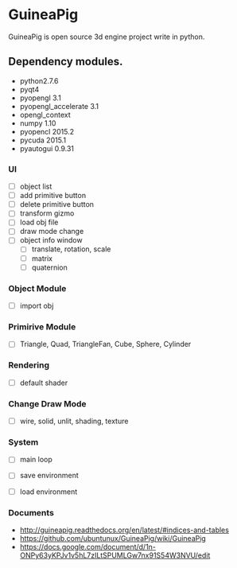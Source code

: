 # GuineaPig
GuineaPig is open source 3d engine project write in python.

## Dependency modules.
 - python2.7.6
 - pyqt4
 - pyopengl 3.1
 - pyopengl_accelerate 3.1
 - opengl_context
 - numpy 1.10
 - pyopencl 2015.2
 - pycuda 2015.1
 - pyautogui 0.9.31


### UI
- [ ] object list
- [ ] add primitive button
- [ ] delete primitive button
- [ ] transform gizmo
- [ ] load obj file
- [ ] draw mode change
- [ ] object info window
  - [ ] translate, rotation, scale
  - [ ] matrix
  - [ ] quaternion

### Object Module
 - [ ] import obj
### Primirive Module
 - [ ] Triangle, Quad, TriangleFan, Cube, Sphere, Cylinder
### Rendering
 - [ ] default shader
### Change Draw Mode
 - [ ] wire, solid, unlit, shading, texture
### System
 - [ ] main loop
 - [ ] save environment
 - [ ] load environment
 

### Documents
* http://guineapig.readthedocs.org/en/latest/#indices-and-tables
* https://github.com/ubuntunux/GuineaPig/wiki/GuineaPig
* https://docs.google.com/document/d/1n-ONPy63yKPJv1v5hL7zILtSPUMLGw7nx91S54W3NVU/edit
